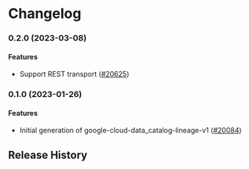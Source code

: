# Changelog

### 0.2.0 (2023-03-08)

#### Features

* Support REST transport ([#20625](https://github.com/googleapis/google-cloud-ruby/issues/20625)) 

### 0.1.0 (2023-01-26)

#### Features

* Initial generation of google-cloud-data_catalog-lineage-v1 ([#20084](https://github.com/googleapis/google-cloud-ruby/issues/20084)) 

## Release History
